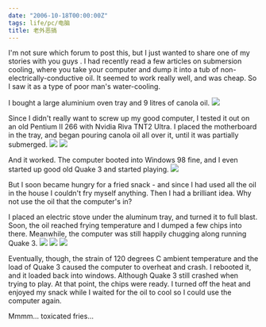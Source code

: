 ```yaml
---
date: "2006-10-18T00:00:00Z"
tags: life/pc/电脑
title: 老外恶搞
---
```


I'm not sure which forum to post this, but I just wanted to share one of my stories with you guys . I had recently read a few articles on submersion cooling, where you take your computer and dump it into a tub of non-electrically-conductive oil. It seemed to work really well, and was cheap. So I saw it as a type of poor man's water-cooling.

I bought a large aluminium oven tray and 9 litres of canola oil.
![](http://photos1.blogger.com/blogger2/6118/1041750082536603/1600/1.jpg)

Since I didn't really want to screw up my good computer, I tested it out on an old Pentium II 266 with Nvidia Riva TNT2 Ultra. I placed the motherboard in the tray, and began pouring canola oil all over it, until it was partially submerged.
![](http://photos1.blogger.com/blogger2/6118/1041750082536603/1600/2.jpg)
![](http://photos1.blogger.com/blogger2/6118/1041750082536603/1600/3.jpg)

And it worked. The computer booted into Windows 98 fine, and I even started up good old Quake 3 and started playing.
![](http://photos1.blogger.com/blogger2/6118/1041750082536603/1600/4.jpg)

But I soon became hungry for a fried snack - and since I had used all the oil in the house I couldn't fry myself anything. Then I had a brilliant idea. Why not use the oil that the computer's in?

I placed an electric stove under the aluminum tray, and turned it to full blast. Soon, the oil reached frying temperature and I dumped a few chips into there. Meanwhile, the computer was still happily chugging along running Quake 3.
![](http://photos1.blogger.com/blogger2/6118/1041750082536603/1600/5.jpg)
![](http://photos1.blogger.com/blogger2/6118/1041750082536603/1600/6.jpg)
![](http://photos1.blogger.com/blogger2/6118/1041750082536603/1600/7.jpg)

Eventually, though, the strain of 120 degrees C ambient temperature and the load of Quake 3 caused the computer to overheat and crash. I rebooted it, and it loaded back into windows. Although Quake 3 still crashed when trying to play. At that point, the chips were ready. I turned off the heat and enjoyed my snack while I waited for the oil to cool so I could use the computer again.

Mmmm... toxicated fries...
